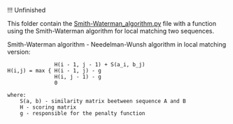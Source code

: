 
!!! Unfinished

This folder contain the [Smith-Waterman_algorithm.py](/university_projects/Smith-Waterman_algorithm/Smith-Waterman_algorithm.py) file with a function using the Smith-Waterman algorithm for local matching two sequences.

Smith-Waterman algorithm - Needelman-Wunsh algorithm in local matching version:

                   H(i - 1, j - 1) + S(a_i, b_j)   
    H(i,j) = max { H(i - 1, j) - g
                   H(i, j - 1) - g
                   0

    where:
        S(a, b) - similarity matrix beetween sequence A and B
        H - scoring matrix
        g - responsible for the penalty function